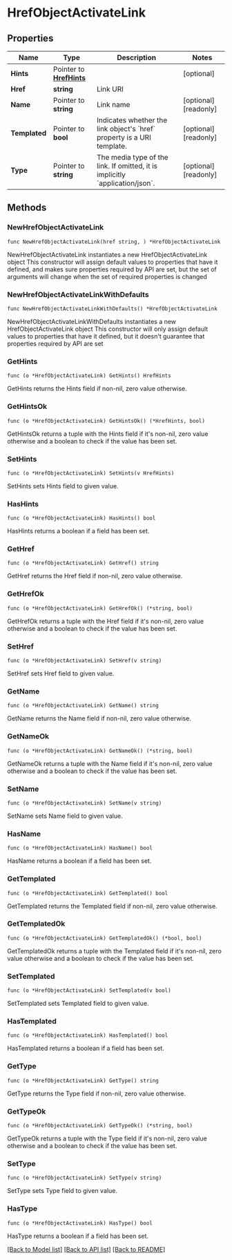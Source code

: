 # HrefObjectActivateLink

## Properties

Name | Type | Description | Notes
------------ | ------------- | ------------- | -------------
**Hints** | Pointer to [**HrefHints**](HrefHints.md) |  | [optional] 
**Href** | **string** | Link URI | 
**Name** | Pointer to **string** | Link name | [optional] [readonly] 
**Templated** | Pointer to **bool** | Indicates whether the link object&#39;s &#x60;href&#x60; property is a URI template. | [optional] [readonly] 
**Type** | Pointer to **string** | The media type of the link. If omitted, it is implicitly &#x60;application/json&#x60;. | [optional] [readonly] 

## Methods

### NewHrefObjectActivateLink

`func NewHrefObjectActivateLink(href string, ) *HrefObjectActivateLink`

NewHrefObjectActivateLink instantiates a new HrefObjectActivateLink object
This constructor will assign default values to properties that have it defined,
and makes sure properties required by API are set, but the set of arguments
will change when the set of required properties is changed

### NewHrefObjectActivateLinkWithDefaults

`func NewHrefObjectActivateLinkWithDefaults() *HrefObjectActivateLink`

NewHrefObjectActivateLinkWithDefaults instantiates a new HrefObjectActivateLink object
This constructor will only assign default values to properties that have it defined,
but it doesn't guarantee that properties required by API are set

### GetHints

`func (o *HrefObjectActivateLink) GetHints() HrefHints`

GetHints returns the Hints field if non-nil, zero value otherwise.

### GetHintsOk

`func (o *HrefObjectActivateLink) GetHintsOk() (*HrefHints, bool)`

GetHintsOk returns a tuple with the Hints field if it's non-nil, zero value otherwise
and a boolean to check if the value has been set.

### SetHints

`func (o *HrefObjectActivateLink) SetHints(v HrefHints)`

SetHints sets Hints field to given value.

### HasHints

`func (o *HrefObjectActivateLink) HasHints() bool`

HasHints returns a boolean if a field has been set.

### GetHref

`func (o *HrefObjectActivateLink) GetHref() string`

GetHref returns the Href field if non-nil, zero value otherwise.

### GetHrefOk

`func (o *HrefObjectActivateLink) GetHrefOk() (*string, bool)`

GetHrefOk returns a tuple with the Href field if it's non-nil, zero value otherwise
and a boolean to check if the value has been set.

### SetHref

`func (o *HrefObjectActivateLink) SetHref(v string)`

SetHref sets Href field to given value.


### GetName

`func (o *HrefObjectActivateLink) GetName() string`

GetName returns the Name field if non-nil, zero value otherwise.

### GetNameOk

`func (o *HrefObjectActivateLink) GetNameOk() (*string, bool)`

GetNameOk returns a tuple with the Name field if it's non-nil, zero value otherwise
and a boolean to check if the value has been set.

### SetName

`func (o *HrefObjectActivateLink) SetName(v string)`

SetName sets Name field to given value.

### HasName

`func (o *HrefObjectActivateLink) HasName() bool`

HasName returns a boolean if a field has been set.

### GetTemplated

`func (o *HrefObjectActivateLink) GetTemplated() bool`

GetTemplated returns the Templated field if non-nil, zero value otherwise.

### GetTemplatedOk

`func (o *HrefObjectActivateLink) GetTemplatedOk() (*bool, bool)`

GetTemplatedOk returns a tuple with the Templated field if it's non-nil, zero value otherwise
and a boolean to check if the value has been set.

### SetTemplated

`func (o *HrefObjectActivateLink) SetTemplated(v bool)`

SetTemplated sets Templated field to given value.

### HasTemplated

`func (o *HrefObjectActivateLink) HasTemplated() bool`

HasTemplated returns a boolean if a field has been set.

### GetType

`func (o *HrefObjectActivateLink) GetType() string`

GetType returns the Type field if non-nil, zero value otherwise.

### GetTypeOk

`func (o *HrefObjectActivateLink) GetTypeOk() (*string, bool)`

GetTypeOk returns a tuple with the Type field if it's non-nil, zero value otherwise
and a boolean to check if the value has been set.

### SetType

`func (o *HrefObjectActivateLink) SetType(v string)`

SetType sets Type field to given value.

### HasType

`func (o *HrefObjectActivateLink) HasType() bool`

HasType returns a boolean if a field has been set.


[[Back to Model list]](../README.md#documentation-for-models) [[Back to API list]](../README.md#documentation-for-api-endpoints) [[Back to README]](../README.md)


